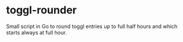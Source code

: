 # toggl-rounder
Small script in Go to round toggl entries up to full half hours and which starts always at full hour.
